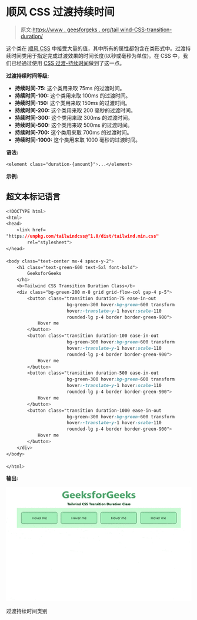# 顺风 CSS 过渡持续时间

> 原文:[https://www . geesforgeks . org/tail wind-CSS-transition-duration/](https://www.geeksforgeeks.org/tailwind-css-transition-duration/)

这个类在 [<u>顺风 CSS</u>](https://www.geeksforgeeks.org/css-tailwind-introduction/) 中接受大量的值，其中所有的属性都包含在类形式中。过渡持续时间类用于指定完成过渡效果的时间长度(以秒或毫秒为单位)。在 CSS 中，我们已经通过使用 [CSS 过渡-持续时间](https://www.geeksforgeeks.org/css-transition-duration-property/)做到了这一点。

**过渡持续时间等级:**

*   **持续时间-75:** 这个类用来取 75ms 的过渡时间。
*   **持续时间-100:** 这个类用来取 100ms 的过渡时间。
*   **持续时间-150:** 这个类用来取 150ms 的过渡时间。
*   **持续时间-200:** 这个类用来取 200 毫秒的过渡时间。
*   **持续时间-300:** 这个类用来取 300ms 的过渡时间。
*   **持续时间-500:** 这个类用来取 500ms 的过渡时间。
*   **持续时间-700:** 这个类用来取 700ms 的过渡时间。
*   **持续时间-1000:** 这个类用来取 1000 毫秒的过渡时间。

**语法:**

```css
<element class="duration-{amount}">...</element>
```

**示例:**

## 超文本标记语言

```css
<!DOCTYPE html> 
<html>
<head> 
    <link href= 
"https://unpkg.com/tailwindcss@^1.0/dist/tailwind.min.css"
        rel="stylesheet"> 
</head> 

<body class="text-center mx-4 space-y-2"> 
    <h1 class="text-green-600 text-5xl font-bold"> 
        GeeksforGeeks 
    </h1> 
    <b>Tailwind CSS Transition Duration Class</b> 
    <div class="bg-green-200 m-8 grid grid-flow-col gap-4 p-5"> 
        <button class="transition duration-75 ease-in-out 
                       bg-green-300 hover:bg-green-600 transform 
                       hover:-translate-y-1 hover:scale-110 
                       rounded-lg p-4 border border-green-900">
            Hover me
        </button>
        <button class="transition duration-100 ease-in-out 
                       bg-green-300 hover:bg-green-600 transform 
                       hover:-translate-y-1 hover:scale-110 
                       rounded-lg p-4 border border-green-900">
            Hover me
        </button>
        <button class="transition duration-500 ease-in-out 
                       bg-green-300 hover:bg-green-600 transform 
                       hover:-translate-y-1 hover:scale-110 
                       rounded-lg p-4 border border-green-900">
            Hover me
        </button>
        <button class="transition duration-1000 ease-in-out 
                       bg-green-300 hover:bg-green-600 transform 
                       hover:-translate-y-1 hover:scale-110 
                       rounded-lg p-4 border border-green-900">
            Hover me
        </button>
    </div> 
</body> 

</html> 
```

**输出:**

![](img/d073fcbcb03e94c7d68acdbf5a52b55d.png)

过渡持续时间类别